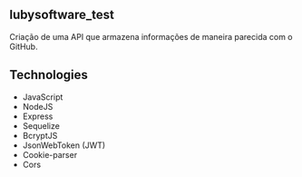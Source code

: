 ## lubysoftware_test
Criação de uma API que armazena informações de maneira parecida com o GitHub. 

## Technologies
- JavaScript
- NodeJS
- Express
- Sequelize
- BcryptJS
- JsonWebToken (JWT)
- Cookie-parser
- Cors

